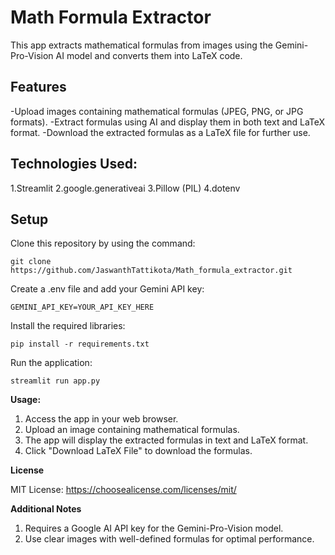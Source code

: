  # **Math Formula Extractor**

This app extracts mathematical formulas from images using the Gemini-Pro-Vision AI model and converts them into LaTeX code.

 ## **Features**

-Upload images containing mathematical formulas (JPEG, PNG, or JPG formats).
-Extract formulas using AI and display them in both text and LaTeX format.
-Download the extracted formulas as a LaTeX file for further use.


## Technologies Used:

1.Streamlit
2.google.generativeai
3.Pillow (PIL)
4.dotenv


## **Setup**

Clone this repository by using the command:

```console
git clone https://github.com/JaswanthTattikota/Math_formula_extractor.git
```

Create a .env file and add your Gemini API key:

```console
GEMINI_API_KEY=YOUR_API_KEY_HERE
```

Install the required libraries:

```console
pip install -r requirements.txt
```


Run the application:

```console
streamlit run app.py
```


**Usage:**

1. Access the app in your web browser.
2. Upload an image containing mathematical formulas. 
3. The app will display the extracted formulas in text and LaTeX format.
4. Click "Download LaTeX File" to download the formulas.


**License**

MIT License: https://choosealicense.com/licenses/mit/


**Additional Notes**

1. Requires a Google AI API key for the Gemini-Pro-Vision model.
2. Use clear images with well-defined formulas for optimal performance.
